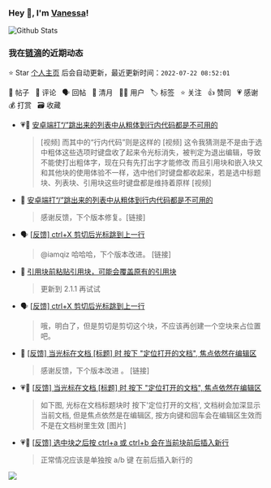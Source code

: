 ### Hey 👋, I'm [Vanessa](http://vanessa.b3log.org/)!

![Github Stats](https://github-readme-stats.vercel.app/api?username=Vanessa219&show_icons=true)

<!--events start -->

### 我在[链滴](https://ld246.com)的近期动态

⭐️ Star [个人主页](https://github.com/Vanessa219/Vanessa219) 后会自动更新，最近更新时间：`2022-07-22 08:52:01`

📝 帖子 &nbsp; 💬 评论 &nbsp; 🗣 回帖 &nbsp; 🌙 清月 &nbsp; 👨‍💻 用户 &nbsp; 🏷️ 标签 &nbsp; ⭐️ 关注 &nbsp; 👍 赞同 &nbsp; 💗 感谢 &nbsp; 💰 打赏 &nbsp; 🗃 收藏

* 💗📝 [安卓端打“/”跳出来的列表中从粗体到行内代码都是不可用的](https://ld246.com/article/1658203102522)

  > [视频] 而其中的“行内代码”则是这样的 [视频] 这令我猜测是不是由于选中粗体这些选项时键盘收了起来令光标消失，被判定为退出编辑，导致不能使打出粗体字，现在只有先打出字才能修改 而且引用块和嵌入块又和其他块的使用体验不一样，选中他们时键盘都收起来，若是选中标题块、列表块、引用块这些时键盘都是维持着原样 [视频]
* 💬 [安卓端打“/”跳出来的列表中从粗体到行内代码都是不可用的](https://ld246.com/article/1658203102522/comment/1658413400278#comments)

  > 感谢反馈，下个版本修复。[链接]
* 🗣 [[反馈] ctrl+X 剪切后光标跳到上一行](https://ld246.com/article/1658392723958/comment/1658400179316#comments)

  > @iamqiz 哈哈哈，下个版本改进。 [链接]
* 💬 [引用块前粘贴引用块，可能会覆盖原有的引用块](https://ld246.com/article/1658399584383/comment/1658406651671#comments)

  > 更新到 2.1.1 再试试
* 🗣 [[反馈] ctrl+X 剪切后光标跳到上一行](https://ld246.com/article/1658392723958/comment/1658400179316#comments)

  > 哦，明白了，但是剪切是剪切这个块，不应该再创建一个空块来占位置吧。
* 💬 [[反馈] 当光标在文档 [标题] 时 按下 "定位打开的文档", 焦点依然在编辑区](https://ld246.com/article/1658401698816/comment/1658406080982#comments)

  > 感谢反馈，下个版本改进 。 [链接]
* 💗📝 [[反馈] 当光标在文档 [标题] 时 按下 "定位打开的文档", 焦点依然在编辑区](https://ld246.com/article/1658401698816)

  > 如下图, 光标在文档标题块时 按下'定位打开的文档', 文档树会加深显示当前文档, 但是焦点依然是在编辑区, 按方向键和回车会在编辑区生效而不是在文档树里生效 [图片]
* 💗📝 [[反馈] 选中块之后按 ctrl+a 或 ctrl+b 会在当前块前后插入新行](https://ld246.com/article/1658400824293)

  > 正常情况应该是单独按 a/b 键 在前后插入新行的


<!--events end -->

<a title="Hits" target="_blank" href="https://github.com/Vanessa219/Vanessa219"><img src="https://hits.b3log.org/Vanessa219/Vanessa219.svg"></a>
